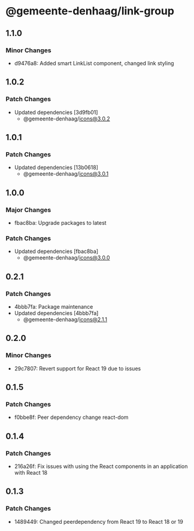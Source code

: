 # @gemeente-denhaag/link-group

## 1.1.0

### Minor Changes

- d9476a8: Added smart LinkList component, changed link styling

## 1.0.2

### Patch Changes

- Updated dependencies [3d9fb01]
  - @gemeente-denhaag/icons@3.0.2

## 1.0.1

### Patch Changes

- Updated dependencies [13b0618]
  - @gemeente-denhaag/icons@3.0.1

## 1.0.0

### Major Changes

- fbac8ba: Upgrade packages to latest

### Patch Changes

- Updated dependencies [fbac8ba]
  - @gemeente-denhaag/icons@3.0.0

## 0.2.1

### Patch Changes

- 4bbb7fa: Package maintenance
- Updated dependencies [4bbb7fa]
  - @gemeente-denhaag/icons@2.1.1

## 0.2.0

### Minor Changes

- 29c7807: Revert support for React 19 due to issues

## 0.1.5

### Patch Changes

- f0bbe8f: Peer dependency change react-dom

## 0.1.4

### Patch Changes

- 216a26f: Fix issues with using the React components in an application with React 18

## 0.1.3

### Patch Changes

- 1489449: Changed peerdependency from React 19 to React 18 or 19
